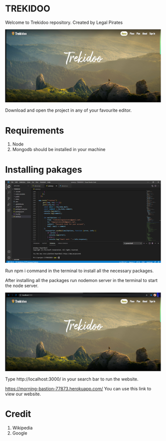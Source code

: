 # TREKIDOO
Welcome to Trekidoo repository. Created by Legal Pirates

![Homepageimage](readMeImg/Screenshot43.png)

Download and open the project in any of your favourite editor.

# Requirements

1. Node
2. Mongodb should be installed in your machine 
 

# Installing pakages

![Terminal](readMeImg/Screenshot45.png)

Run npm i command in the terminal to install all the necessary packages.

After installing all the packages run nodemon server in the terminal to start the node server. 

![Localhost](readMeImg/Screenshot48.png)

Type http://localhost:3000/ in your search bar to run the website. 

https://morning-bastion-77873.herokuapp.com/ You can use this link to view our website.

# Credit

1. Wikipedia
2. Google
